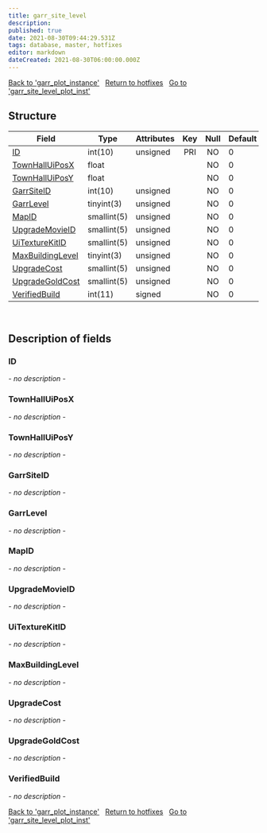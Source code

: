 ```yaml
---
title: garr_site_level
description: 
published: true
date: 2021-08-30T09:44:29.531Z
tags: database, master, hotfixes
editor: markdown
dateCreated: 2021-08-30T06:00:00.000Z
---
```


<a href="https://dev.trinitycore.info/en/database/master/hotfixes/garr_plot_instance" class="mt-5 v-btn v-btn--depressed v-btn--flat v-btn--outlined theme--light v-size--default darkblue--text text--lighten-3"><span class="v-btn__content"><i aria-hidden="true" class="v-icon notranslate v-icon--left mdi mdi-arrow-left theme--light"></i><span>Back to 'garr_plot_instance'</span></span></a>&nbsp;&nbsp;&nbsp;<a href="https://dev.trinitycore.info/en/database/master/hotfixes/home" class="mt-5 v-btn v-btn--depressed v-btn--flat v-btn--outlined theme--light v-size--default darkblue--text text--lighten-3"><span class="v-btn__content"><i aria-hidden="true" class="v-icon notranslate v-icon--left mdi mdi-home-outline theme--light"></i><span>Return to hotfixes</span></span></a>&nbsp;&nbsp;&nbsp;<a href="https://dev.trinitycore.info/en/database/master/hotfixes/garr_site_level_plot_inst" class="mt-5 v-btn v-btn--depressed v-btn--flat v-btn--outlined theme--light v-size--default darkblue--text text--lighten-3"><span class="v-btn__content"><span>Go to 'garr_site_level_plot_inst'</span><i aria-hidden="true" class="v-icon notranslate v-icon--right mdi mdi-arrow-right theme--light"></i></span></a>

## Structure

| Field | Type | Attributes | Key | Null | Default | Extra | Comment |
| --- | --- | --- | :---: | :---: | --- | --- | --- |
| [ID](#ID) | int(10) | unsigned | PRI | NO | 0 |  |  |
| [TownHallUiPosX](#TownHallUiPosX) | float |  |  | NO | 0 |  |  |
| [TownHallUiPosY](#TownHallUiPosY) | float |  |  | NO | 0 |  |  |
| [GarrSiteID](#GarrSiteID) | int(10) | unsigned |  | NO | 0 |  |  |
| [GarrLevel](#GarrLevel) | tinyint(3) | unsigned |  | NO | 0 |  |  |
| [MapID](#MapID) | smallint(5) | unsigned |  | NO | 0 |  |  |
| [UpgradeMovieID](#UpgradeMovieID) | smallint(5) | unsigned |  | NO | 0 |  |  |
| [UiTextureKitID](#UiTextureKitID) | smallint(5) | unsigned |  | NO | 0 |  |  |
| [MaxBuildingLevel](#MaxBuildingLevel) | tinyint(3) | unsigned |  | NO | 0 |  |  |
| [UpgradeCost](#UpgradeCost) | smallint(5) | unsigned |  | NO | 0 |  |  |
| [UpgradeGoldCost](#UpgradeGoldCost) | smallint(5) | unsigned |  | NO | 0 |  |  |
| [VerifiedBuild](#VerifiedBuild) | int(11) | signed |  | NO | 0 |  |  |
&nbsp;
## Description of fields

### ID
*- no description -*
&nbsp;

### TownHallUiPosX
*- no description -*
&nbsp;

### TownHallUiPosY
*- no description -*
&nbsp;

### GarrSiteID
*- no description -*
&nbsp;

### GarrLevel
*- no description -*
&nbsp;

### MapID
*- no description -*
&nbsp;

### UpgradeMovieID
*- no description -*
&nbsp;

### UiTextureKitID
*- no description -*
&nbsp;

### MaxBuildingLevel
*- no description -*
&nbsp;

### UpgradeCost
*- no description -*
&nbsp;

### UpgradeGoldCost
*- no description -*
&nbsp;

### VerifiedBuild
*- no description -*
&nbsp;

<a href="https://dev.trinitycore.info/en/database/master/hotfixes/garr_plot_instance" class="mt-5 v-btn v-btn--depressed v-btn--flat v-btn--outlined theme--light v-size--default darkblue--text text--lighten-3"><span class="v-btn__content"><i aria-hidden="true" class="v-icon notranslate v-icon--left mdi mdi-arrow-left theme--light"></i><span>Back to 'garr_plot_instance'</span></span></a>&nbsp;&nbsp;&nbsp;<a href="https://dev.trinitycore.info/en/database/master/hotfixes/home" class="mt-5 v-btn v-btn--depressed v-btn--flat v-btn--outlined theme--light v-size--default darkblue--text text--lighten-3"><span class="v-btn__content"><i aria-hidden="true" class="v-icon notranslate v-icon--left mdi mdi-home-outline theme--light"></i><span>Return to hotfixes</span></span></a>&nbsp;&nbsp;&nbsp;<a href="https://dev.trinitycore.info/en/database/master/hotfixes/garr_site_level_plot_inst" class="mt-5 v-btn v-btn--depressed v-btn--flat v-btn--outlined theme--light v-size--default darkblue--text text--lighten-3"><span class="v-btn__content"><span>Go to 'garr_site_level_plot_inst'</span><i aria-hidden="true" class="v-icon notranslate v-icon--right mdi mdi-arrow-right theme--light"></i></span></a>

